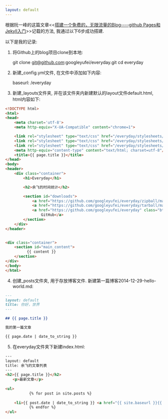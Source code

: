 ```yaml
---
layout: default
--- 
```

根据阮一峰的这篇文章<<[搭建一个免费的，无限流量的Blog----github Pages和Jekyll入门](http://www.ruanyifeng.com/blog/2012/08/blogging_with_jekyll.html)>>记载的方法, 我通过以下6步成功搭建. 

以下是我的记录: 

1. 将Github上的blog项目clone到本地:

	git clone git@github.com:googleyufei/everyday.git 
	cd everyday 

2. 新建_config.yml文件, 在文件中添加如下内容: 

	baseurl: /everyday 

3. 新建_layouts文件夹, 并在该文件夹内新建默认的layout文件default.html, html内容如下: 

```html
<!DOCTYPE html>
<html>
<head>
    <meta charset='utf-8'>
    <meta http-equiv="X-UA-Compatible" content="chrome=1">

    <link rel="stylesheet" type="text/css" href="/everyday/stylesheets/stylesheet.css" media="screen">
    <link rel="stylesheet" type="text/css" href="/everyday/stylesheets/pygment_trac.css" media="screen">
    <link rel="stylesheet" type="text/css" href="/everyday/stylesheets/print.css" media="print">
    <meta http-equiv="content-type" content="text/html; charset=utf-8"/>
    <title>{{ page.title }}</title>
</head>
<body>
<header>
    <div class="container">
        <h1>Everyday</h1>

        <h2>余飞的时间统计</h2>

        <section id="downloads">
            <a href="https://github.com/googleyufei/everyday/zipball/master" class="btn">Download as .zip</a>
            <a href="https://github.com/googleyufei/everyday/tarball/master" class="btn">Download as .tar.gz</a>
            <a href="https://github.com/googleyufei/everyday" class="btn btn-github"><span class="icon"></span>View on
                GitHub</a>
        </section>
    </div>
</header>

　　　
<div class="container">
    <section id="main_content">
        　{{ content }}
    </section>
</div>
</body>
</html>
```

4. 创建_posts文件夹, 用于存放博客文件. 新建第一篇博客2014-12-29-hello-world.md: 

```md
---
layout: default
title: 你好，世界
---

## {{ page.title }}

我的第一篇文章

{{ page.date | date_to_string }}
```

5. 在everyday文件夹下新建index.html: 

```html
---
layout: default
title: 余飞的文章列表
---
<h2>{{ page.title }}</h2>
　　<p>最新文章</p>
　　
<ul>
    　　　　{% for post in site.posts %}
    　　　　　　
    <li>{{ post.date | date_to_string }} <a href="{{ site.baseurl }}{{ post.url }}">{{ post.title }}</a></li>
    　　　　{% endfor %}
</ul>
```



